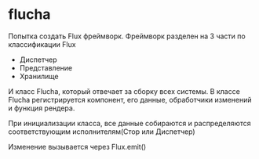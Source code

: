 # flucha

Попытка создать Flux фреймворк. 
Фреймворк разделен на 3 части по классификации Flux
 - Диспетчер
 - Представление
 - Хранилище
 
И класс Flucha, который отвечает за сборку всех системы.
В классе Flucha регистрируется компонент, его данные, обработчики изменений и 
функция рендера. 

При инициализации класса, все данные собираются и распределяются соответствующим
исполнителям(Стор или Диспетчер)

Изменение вызывается через Flux.emit()